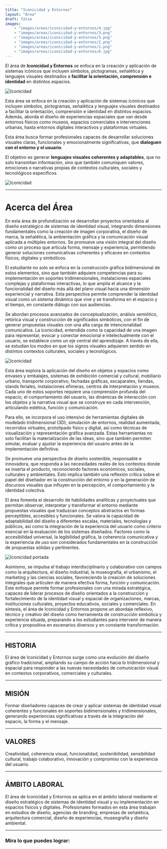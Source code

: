 ```yaml
---
title: "Iconicidad y Entornos"
layout: "Area"
draft: false
images:
    - "images/areas/iconicidad-y-entornos/4.jpg"
    - "images/areas/iconicidad-y-entornos/3.png"
    - "images/areas/iconicidad-y-entornos/5.png"
    - "images/areas/iconicidad-y-entornos/2.png"
    - "images/areas/iconicidad-y-entornos/1.png"
    - "images/areas/iconicidad-y-entornos/6.jpg"
---
```


El área de **Iconicidad y Entornos** se enfoca en la creación y aplicación de sistemas icónicos que incluyen símbolos, pictogramas, señalética y lenguajes visuales destinados a **facilitar la orientación, comprensión e identidad** en distintos espacios.

<!--more-->
![Iconicidad](/FAD-WebPage/images/areas/iconicidad-y-entornos/Iconicidad_Ilustración.png)

Esta área se enfoca en la creación y aplicación de sistemas icónicos que incluyen símbolos, pictogramas, señalética y lenguajes visuales destinados a facilitar la orientación, comprensión e identidad en distintos espacios. Además, aborda el diseño de experiencias espaciales que van desde entornos físicos como museos, espacios comerciales e intervenciones urbanas, hasta entornos digitales interactivos y plataformas virtuales. 

Esta área busca formar profesionales capaces de desarrollar soluciones visuales claras, funcionales y emocionalmente significativas, que **dialoguen con el entorno y el usuario**. 

El objetivo es generar **lenguajes visuales coherentes y adaptables**, que no solo transmitan información, sino que también comuniquen valores, emociones o narrativas propias de contextos culturales, sociales y tecnológicos específicos.

![Iconicidad](/FAD-WebPage/images/areas/iconicidad-y-entornos/1.png)

---

# Acerca del Área

En esta área de profundización se desarrollan proyectos orientados al diseño estratégico de sistemas de identidad visual, integrando dimensiones fundamentales como la creación de imagen corporativa, el diseño de marca, la señalética, la ambientación gráfica y la comunicación visual aplicada a múltiples entornos. Se promueve una visión integral del diseño como un proceso que articula forma, mensaje y experiencia, permitiendo generar soluciones comunicativas coherentes y eficaces en contextos físicos, digitales y simbólicos.

El estudiante no solo se enfoca en la construcción gráfica bidimensional de estos elementos, sino que también adquiere competencias para su implementación en soportes tridimensionales, instalaciones espaciales complejas y plataformas interactivas, lo que amplía el alcance y la funcionalidad del diseño más allá del plano visual hacia una dimensión experiencial y narrativa. Esta perspectiva permite comprender la identidad visual como un sistema dinámico que vive y se transforma en el espacio y el tiempo, en constante diálogo con sus audiencias.

Se abordan procesos avanzados de conceptualización, análisis semiótico, retórica visual y construcción de significados simbólicos, con el fin de generar propuestas visuales con una alta carga de intencionalidad comunicativa. La iconicidad, entendida como la capacidad de una imagen para representar, evocar y conectar emocional e intelectualmente con el usuario, se establece como un eje central del aprendizaje. A través de ella, se estudian los modos en que los signos visuales adquieren sentido en distintos contextos culturales, sociales y tecnológicos.

![Iconicidad](/FAD-WebPage/images/areas/iconicidad-y-entornos/2.png)

Esta área explora la aplicación del diseño en objetos y espacios como envases y embalajes, sistemas de exhibición comercial y cultural, mobiliario urbano, transporte corporativo, fachadas gráficas, escaparates, tiendas, stands feriales, instalaciones efímeras, centros de interpretación y museos. Cada uno de estos soportes requiere una comprensión profunda del espacio, el comportamiento del usuario, las dinámicas de interacción con los objetos y la narrativa visual que se construye en cada intervención, articulando estética, función y comunicación.

Para ello, se incorpora el uso intensivo de herramientas digitales de modelado tridimensional (3D), simulación de entornos, realidad aumentada, recorridos virtuales, prototipado físico y digital, así como técnicas de visualización y representación gráfica avanzada. Estas herramientas no solo facilitan la materialización de las ideas, sino que también permiten simular, evaluar y ajustar la experiencia del usuario antes de la implementación definitiva.

Se promueve una perspectiva de diseño sostenible, responsable e innovadora, que responda a las necesidades reales de los contextos donde se inserta el producto, reconociendo factores económicos, sociales, culturales y ambientales. Esto implica también una reflexión crítica sobre el papel del diseñador en la construcción del entorno y en la generación de discursos visuales que influyen en la percepción, el comportamiento y la identidad colectiva.

El área fomenta el desarrollo de habilidades analíticas y proyectuales que permitan observar, interpretar y transformar el entorno mediante propuestas visuales que traduzcan conceptos abstractos en formas perceptibles, accesibles y funcionales. Se valora la capacidad de adaptabilidad del diseño a diferentes escalas, materiales, tecnologías y públicos, así como la integración de la experiencia del usuario como criterio esencial en la evaluación de los sistemas diseñados. Factores como la accesibilidad universal, la legibilidad gráfica, la coherencia comunicativa y la experiencia de uso son considerados fundamentales en la construcción de propuestas sólidas y pertinentes.

![Iconicidad portada](/FAD-WebPage/images/areas/iconicidad-y-entornos/4.jpg)

Asimismo, se impulsa el trabajo interdisciplinario y colaborativo con campos como la arquitectura, el diseño industrial, la museografía, el urbanismo, el marketing y las ciencias sociales, favoreciendo la creación de soluciones integrales que articulen de manera efectiva forma, función y comunicación. Este enfoque permite formar profesionales con una mirada estratégica, capaces de liderar procesos de diseño orientados a la construcción y fortalecimiento de la identidad visual y espacial de organizaciones, marcas, instituciones culturales, proyectos educativos, sociales y comerciales.
En síntesis, el área de Iconicidad y Entornos propone un abordaje reflexivo, técnico y creativo del diseño como herramienta de construcción simbólica y experiencia situada, preparando a los estudiantes para intervenir de manera crítica y propositiva en escenarios diversos y en constante transformación.

---

## HISTORIA

El área de Iconicidad y Entornos surge como una evolución del diseño gráfico tradicional, ampliando su campo de acción hacia lo tridimensional y espacial para responder a las nuevas necesidades de comunicación visual en contextos corporativos, comerciales y culturales.

---

## MISIÓN

Formar diseñadores capaces de crear y aplicar sistemas de identidad visual coherentes y funcionales en soportes bidimensionales y tridimensionales, generando experiencias significativas a través de la integración del espacio, la forma y el mensaje.

---

## VALORES

Creatividad, coherencia visual, funcionalidad, sostenibilidad, sensibilidad cultural, trabajo colaborativo, innovación y compromiso con la experiencia del usuario.

---

## ÁMBITO LABORAL

El área de Iconicidad y Entornos se aplica en el ámbito laboral mediante el diseño estratégico de sistemas de identidad visual y su implementación en espacios físicos y digitales. Profesionales formados en esta área trabajan en estudios de diseño, agencias de branding, empresas de señalética, arquitectura comercial, diseño de experiencias, museografía y diseño ambiental.

---

###  Mira lo que puedes lograr: